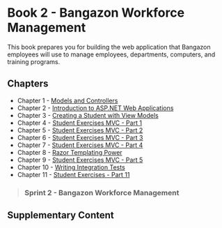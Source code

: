 # Book 2 - Bangazon Workforce Management

This book prepares you for building the web application that Bangazon employees will use to manage employees, departments, computers, and training programs.

## Chapters

* Chapter 1 - [Models and Controllers](./chapters/MODELS_CONTROLLERS.md)
* Chapter 2 - [Introduction to ASP.NET Web Applications](./chapters/ASPNET_INTRO.md)
* Chapter 3 - [Creating a Student with View Models](./chapters/VIEWMODELS.md)
* Chapter 4 - [Student Exercises MVC - Part 1](./chapters/STUDENT_EXERCISES_COHORTS.md)
* Chapter 5 - [Student Exercises MVC - Part 2](./chapters/STUDENT_EXERCISES_INSTRUCTORS.md)
* Chapter 6 - [Student Exercises MVC - Part 3](./chapters/STUDENT_EXERCISES_STUDENTS.md)
* Chapter 7 - [Student Exercises MVC - Part 4](./chapters/STUDENT_EXERCISES_EXERCISES.md)
* Chapter 8 - [Razor Templating Power](./chapters/RAZOR_FEATURES.md)
* Chapter 9 - [Student Exercises MVC - Part 5](./chapters/STUDENT_EXERCISES_MULTISELECT.md)
* Chapter 10 - [Writing Integration Tests](./chapters/XUNIT_INTRO.md)
* Chapter 11 - [Student Exercises - Part 11](./chapters/STUDENT_EXERCISES_TESTING.md)

> ### __Sprint 2__ - Bangazon Workforce Management

## Supplementary Content

